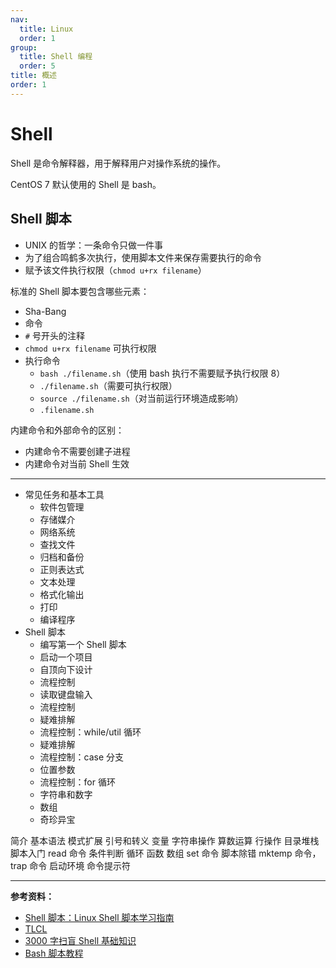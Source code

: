 ```yaml
---
nav:
  title: Linux
  order: 1
group:
  title: Shell 编程
  order: 5
title: 概述
order: 1
---
```


# Shell

Shell 是命令解释器，用于解释用户对操作系统的操作。

CentOS 7 默认使用的 Shell 是 bash。

## Shell 脚本

- UNIX 的哲学：一条命令只做一件事
- 为了组合鸣鹤多次执行，使用脚本文件来保存需要执行的命令
- 赋予该文件执行权限（`chmod u+rx filename`）

标准的 Shell 脚本要包含哪些元素：

- Sha-Bang
- 命令
- `#` 号开头的注释
- `chmod u+rx filename` 可执行权限
- 执行命令
  - `bash ./filename.sh`（使用 bash 执行不需要赋予执行权限 8）
  - `./filename.sh`（需要可执行权限）
  - `source ./filename.sh`（对当前运行环境造成影响）
  - `.filename.sh`

内建命令和外部命令的区别：

- 内建命令不需要创建子进程
- 内建命令对当前 Shell 生效

---

- 常见任务和基本工具
  - 软件包管理
  - 存储媒介
  - 网络系统
  - 查找文件
  - 归档和备份
  - 正则表达式
  - 文本处理
  - 格式化输出
  - 打印
  - 编译程序
- Shell 脚本
  - 编写第一个 Shell 脚本
  - 启动一个项目
  - 自顶向下设计
  - 流程控制
  - 读取键盘输入
  - 流程控制
  - 疑难排解
  - 流程控制：while/util 循环
  - 疑难排解
  - 流程控制：case 分支
  - 位置参数
  - 流程控制：for 循环
  - 字符串和数字
  - 数组
  - 奇珍异宝

简介
基本语法
模式扩展
引号和转义
变量
字符串操作
算数运算
行操作
目录堆栈
脚本入门
read 命令
条件判断
循环
函数
数组
set 命令
脚本除错
mktemp 命令，trap 命令
启动环境
命令提示符

---

**参考资料：**

- [Shell 脚本：Linux Shell 脚本学习指南](http://c.biancheng.net/shell/)
- [TLCL](http://billie66.github.io/TLCL/book/index.html)
- [3000 字扫盲 Shell 基础知识](https://juejin.im/post/5ef009b86fb9a058b10aaa28)
- [Bash 脚本教程](https://wangdoc.com/bash/index.html)
